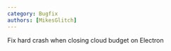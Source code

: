 ```yaml
---
category: Bugfix
authors: [MikesGlitch]
---
```


Fix hard crash when closing cloud budget on Electron
